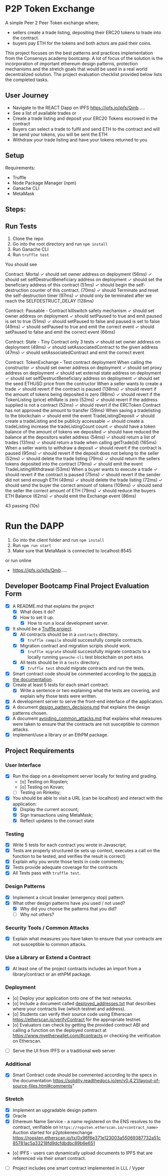 # P2P Token Exchange

A simple Peer 2 Peer Token exchange where;

- sellers create a trade listing, depositing their ERC20 tokens to trade into the contract.
- buyers pay ETH for the tokens and both actors are paid their coins.

This project focuses on the best patterns and practices implementation from the Consensys academy bootcamp. A lot of focus of the solution is the incorporation of important ethereum design patterns, protection mechanisms and the stretch goals that would be used in a real world decentralized solution. The project evaluation checklist provided below lists the completed tasks.

## User Journey

- Navigate to the REACT Dapp on IPFS https://ipfs.io/ipfs/Qmb.....
- See a list of available trades or
- Create a trade listing and deposit your ERC20 Tokens escrowed in the contract
- Buyers can select a trade to fulfil and send ETH to the contract and will be send your tokens, you will be sent the ETH
- Withdraw your trade listing and have your tokens returned to you

## Setup

Requirements:

- Truffle
- Node Package Manager (npm)
- Ganache CLI
- MetaMask

## Steps:

## Run Tests

1. Clone the repo
2. Go into the root directory and run `npm install`
3. Run Ganache CLI
4. Run `truffle test`

You should see

Contract: Mortal
✓ should set owner address on deployment (56ms)
✓ should set selfDestructBeneficiary address on deployment
✓ should set the beneficiary address of this contract (51ms)
✓ should begin the self-destruction counter of this contract. (70ms)
✓ should Terminate and reset the self-destruction timer (97ms)
✓ should only be terminated after we reach the SELFDESTRUCT_DELAY (128ms)

Contract: Pausable - Contract killswitch safety mechanism
✓ should set owner address on deployment
✓ should setPaused to true and emit paused is set to true (51ms)
✓ should setPaused to false and paused is set to false (49ms)
✓ should setPaused to true and emit the correct event
✓ should setPaused to false and emit the correct event (66ms)

Contract: State - Tiny Contract only 3 tests
✓ should set owner address on deployment (49ms)
✓ should setAssociatedContract to the given address (47ms)
✓ should setAssociatedContract and emit the correct event

Contract: TokenExchange - Test contract deployment
When calling the constructor
✓ should set owner address on deployment
✓ should set proxy address on deployment
✓ should set external state address on deployment
✓ should set selfDestructBeneficiary address on deployment
✓ should set the seed ETHUSD price from the contructor
When a seller wants to create a trade
✓ should revert if the contract is paused (138ms)
✓ should revert if the amount of tokens being deposited is zero (98ms)
✓ should revert if the TokenListing (price) ethRate is zero (52ms)
✓ should revert if the address supplied is not a contract (52ms)
✓ should revert if the ERCToken Contract has not approved the amount to transfer (59ms)
When saving a tradelisting to the blockchain
✓ should emit the event TradeListingDeposit
✓ should create a tradeListing and be publicly accessable
✓ should create a tradeListing increase the tradeListingCount count
✓ should have a token balance of the amount of tokens we deposited
✓ should have reduced the balance at the depositors wallet address (54ms)
✓ should return a list of trades (131ms)
✓ should return a trade when calling getTrade(id) (165ms)
When a seller wants to withdraw a deposit
✓ should revert if the contract is paused (95ms)
✓ should revert if the deposit does not belong to the seller (52ms)
✓ should delete the trade listing (79ms)
✓ should return the sellers tokens deposited into the contract (79ms)
✓ should emit the event TradeListingWithdrawal (53ms)
When a buyer wants to execute a trade
✓ should revert if the contract is paused (75ms)
✓ should revert if the sender did not send enough ETH (49ms)
✓ should delete the trade listing (72ms)
✓ should send the buyer the correct amount of tokens (109ms)
✓ should send the seller the correct amount of ETH (79ms)
✓ should reduce the buyers ETH Balance (62ms)
✓ should emit the Exchange event (86ms)

43 passing (10s)

# Run the DAPP

1. Go into the client folder and run `npm install`
2. Run `npm run start`
3. Make sure that MetaMask is connected to localhost:8545

or run online

- https://ipfs.io/ipfs/Qmb.....

## Developer Bootcamp Final Project Evaluation Form

- [x] A README.md that explains the project
  - [x] What does it do?
  - [x] How to set it up.
    - [x] How to run a local development server.
- [x] It should be a [Truffle project](https://truffleframework.com/docs/truffle/getting-started/creating-a-project).
  - [x] All contracts should be in a `contracts` directory.
    - [x] `truffle compile` should successfully compile contracts.
  - [x] Migration contract and migration scripts should work.
    - [x] `truffle migrate` should successfully migrate contracts to a locally running `ganache-cli` test blockchain on port `8454`.
  - [x] All tests should be in a `tests` directory.
    - [x] `truffle test` should migrate contracts and run the tests.
- [x] Smart contract code should be commented according to the [specs in the documentation](https://solidity.readthedocs.io/en/v0.5.2/layout-of-source-files.html#comments).
- [x] Create at least 5 tests for each smart contract.
  - [x] Write a sentence or two explaining what the tests are covering, and explain why those tests were written.
- [x] A development server to serve the front-end interface of the application.
- [x] A document [design_pattern_decisions.md](design_pattern_decisions.md) that explains the design patterns chosen.
- [x] A document [avoiding_common_attacks.md](avoiding_common_attacks.md) that explains what measures were taken to ensure that the contracts are not susceptible to common attacks.
- [x] Implement/use a library or an EthPM package.

## Project Requirements

### User Interface

- [x] Run the dapp on a development server locally for testing and grading.
  - [o] Testing on Ropsten;
  - [o] Testing on Kovan;
  - [ ] Testing on Rinkeby;
- [x] You should be able to visit a URL (can be localhost) and interact with the application:
  - [x] Display the current account;
  - [x] Sign transactions using MetaMask;
  - [x] Reflect updates to the conract state

### Testing

- [x] Write 5 tests for each contract you wrote in Javascript;
- [x] Tests are properly structured (ie sets up context, executes a call on the function to be tested, and verifies the result is correct)
- [x] Explain why you wrote those tests in code comments;
- [x] Tests provide adequate coverage for the contracts
- [x] All Tests pass with `truffle test`.

### Design Patterns

- [x] Implement a circuit breaker (emergency stop) pattern.
- [x] What other design patterns have you used / not used?
  - [x] Why did you choose the patterns that you did?
  - [ ] Why not others?

### Security Tools / Common Attacks

- [x] Explain what measures you have taken to ensure that your contracts are not susceptible to common attacks.

### Use a Library or Extend a Contract

- [x] At least one of the project contracts includes an import from a library/contract or an ethPM package.

### Deployment

- [o] Deploy your application onto one of the test networks.
- [o] Include a document called [deployed_addresses.txt](deployed_addresses.txt) that describes where your contracts live (which testnet and address).
- [o] Students can verify their source code using Etherscan https://etherscan.io/verifyContract for the appropriate testnet.
- [o] Evaluators can check by getting the provided contract ABI and calling a function on the deployed contract at https://www.myetherwallet.com/#contracts or checking the verification on Etherscan.
- [ ] Serve the UI from IPFS or a traditional web server

### Additional

- [x] Smart Contract code should be commented according to the specs in the documentation https://solidity.readthedocs.io/en/v0.4.21/layout-of-source-files.html#comments"

### Stretch

- [x] Implement an upgradable design pattern
- [x] Oracle
- [x] Ethereum Name Service - a name registered on the ENS resolves to the contract, verifiable on `https://ropsten.etherscan.io/<contract_name>` Auction started for p2ptokenexchange
      https://ropsten.etherscan.io/tx/0x96f6e371e123003a55069387732a51c85781ac5a33218fd9dcfdbdbc89b6e651
- [o] IPFS - users can dynamically upload documents to IPFS that are referenced via their smart contract.
- [ ] Project includes one smart contract implemented in LLL / Vyper

[ens]: ens_bid.png
